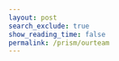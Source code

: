```yaml
---
layout: post 
search_exclude: true
show_reading_time: false
permalink: /prism/ourteam
---
```


<div id="team-cards" style="display: flex; flex-wrap: wrap; gap: 20px; justify-content: center;"></div>

<script>
async function fetchTeamInfo() {
    try {
        const url = `${pythonURI}/api/members`;
        const response = await fetch(url);
        const data = await response.json();
        const teamData = data.students;
        displayTeamInfo(teamData);
    } catch (error) {
        console.error('Error fetching team info:', error);
    }
}

function displayTeamInfo(teamData) {
    const container = document.getElementById('team-cards');

    teamData.forEach(member => {
        const card = document.createElement('div');
        card.className = 'team-card';

        const name = document.createElement('h3');
        name.textContent = `${member.FirstName} ${member.LastName}`;
        card.appendChild(name);

        const dob = document.createElement('p');
        dob.textContent = `Date of Birth: ${member.DOB}`;
        card.appendChild(dob);

        const email = document.createElement('p');
        email.innerHTML = `Email: <a href="mailto:${member.Email}">${member.Email}</a>`;
        card.appendChild(email);

        const residence = document.createElement('p');
        residence.textContent = `Residence: ${member.Residence}`;
        card.appendChild(residence);

        const cars = document.createElement('p');
        cars.textContent = `Cars Owned: ${member.Owns_Cars.join(', ')}`;
        card.appendChild(cars);

        container.appendChild(card);
    });
}

fetchTeamInfo();
</script>

<style>
#team-cards {
    font-family: 'Arial', sans-serif;
    margin: 20px auto;
}

.team-card {
    background: linear-gradient(145deg, #1e1e2f, #252535);
    border-radius: 10px;
    color: #fff;
    padding: 20px;
    width: 300px;
    box-shadow: 0 4px 8px rgba(0, 0, 0, 0.2);
    text-align: center;
    transition: transform 0.3s;
}

.team-card:hover {
    transform: scale(1.05);
}

.team-card h3 {
    margin-bottom: 10px;
    font-size: 1.5em;
    color: #00d4ff;
}

.team-card p {
    margin: 5px 0;
    font-size: 1em;
}

.team-card a {
    color: #00d4ff;
    text-decoration: none;
}

.team-card a:hover {
    text-decoration: underline;
}
</style>
